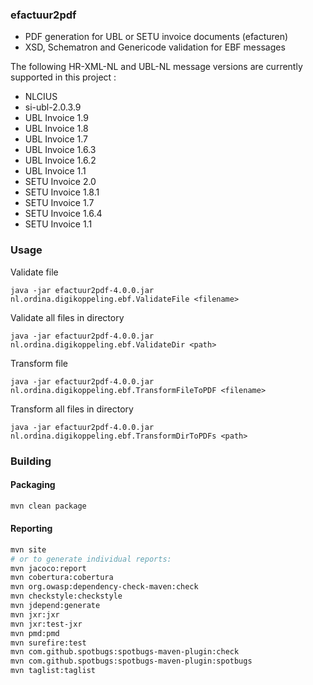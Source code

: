 ### efactuur2pdf

- PDF generation for UBL or SETU invoice documents (efacturen)
- XSD, Schematron and Genericode validation for EBF messages

The following HR-XML-NL and UBL-NL message versions are currently supported in this project :
- NLCIUS
- si-ubl-2.0.3.9
- UBL Invoice 1.9
- UBL Invoice 1.8
- UBL Invoice 1.7
- UBL Invoice 1.6.3
- UBL Invoice 1.6.2
- UBL Invoice 1.1
- SETU Invoice 2.0
- SETU Invoice 1.8.1
- SETU Invoice 1.7
- SETU Invoice 1.6.4
- SETU Invoice 1.1

### Usage

Validate file

```
java -jar efactuur2pdf-4.0.0.jar nl.ordina.digikoppeling.ebf.ValidateFile <filename>
```

Validate all files in directory

```
java -jar efactuur2pdf-4.0.0.jar nl.ordina.digikoppeling.ebf.ValidateDir <path>
```

Transform file

```
java -jar efactuur2pdf-4.0.0.jar nl.ordina.digikoppeling.ebf.TransformFileToPDF <filename>
```

Transform all files in directory

```
java -jar efactuur2pdf-4.0.0.jar nl.ordina.digikoppeling.ebf.TransformDirToPDFs <path>
```

### Building

#### Packaging

```bash
mvn clean package
```

#### Reporting

```bash
mvn site
# or to generate individual reports:
mvn jacoco:report
mvn cobertura:cobertura
mvn org.owasp:dependency-check-maven:check
mvn checkstyle:checkstyle
mvn jdepend:generate
mvn jxr:jxr
mvn jxr:test-jxr
mvn pmd:pmd
mvn surefire:test
mvn com.github.spotbugs:spotbugs-maven-plugin:check
mvn com.github.spotbugs:spotbugs-maven-plugin:spotbugs
mvn taglist:taglist
```
